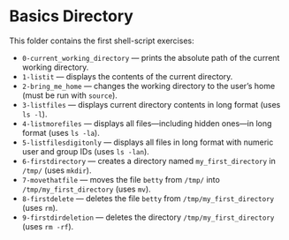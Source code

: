 # Basics Directory

This folder contains the first shell-script exercises:

- `0-current_working_directory` — prints the absolute path of the current working directory.
- `1-listit` — displays the contents of the current directory.
- `2-bring_me_home` — changes the working directory to the user’s home (must be run with `source`).
- `3-listfiles` — displays current directory contents in long format (uses `ls -l`).
- `4-listmorefiles` — displays all files—including hidden ones—in long format (uses `ls -la`).
- `5-listfilesdigitonly` — displays all files in long format with numeric user and group IDs (uses `ls -lan`).
- `6-firstdirectory` — creates a directory named `my_first_directory` in `/tmp/` (uses `mkdir`).
- `7-movethatfile` — moves the file `betty` from `/tmp/` into `/tmp/my_first_directory` (uses `mv`).
- `8-firstdelete` — deletes the file `betty` from `/tmp/my_first_directory` (uses `rm`).
- `9-firstdirdeletion` — deletes the directory `/tmp/my_first_directory` (uses `rm -rf`).

